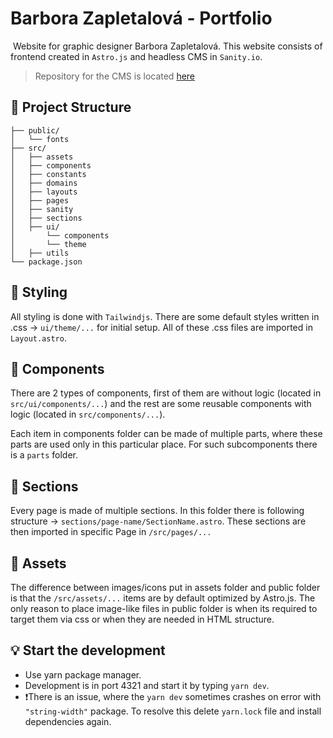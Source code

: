 # Barbora Zapletalová - Portfolio

 Website for graphic designer Barbora Zapletalová. This website consists of
frontend created in `Astro.js` and headless CMS in `Sanity.io`.

> Repository for the CMS is located
> [here](https://github.com/Kapaak/sanity-bara-novakova)

## 🚀 Project Structure

```text
├── public/
│   └── fonts
├── src/
│   ├── assets
│   ├── components
│   ├── constants
│   ├── domains
│   ├── layouts
│   ├── pages
│   ├── sanity
│   ├── sections
│   ├── ui/
│       └── components
│       └── theme
│   ├── utils
└── package.json
```

## 👾 Styling

All styling is done with `Tailwindjs`. There are some default styles written in
.css -> `ui/theme/...` for initial setup. All of these .css files are imported
in `Layout.astro`.

## 🥗 Components

There are 2 types of components, first of them are without logic (located in
`src/ui/components/...`) and the rest are some reusable components with logic
(located in `src/components/...`).

Each item in components folder can be made of multiple parts, where these parts
are used only in this particular place. For such subcomponents there is a
`parts` folder.

## 🔖 Sections

Every page is made of multiple sections. In this folder there is following
structure -> `sections/page-name/SectionName.astro`. These sections are then
imported in specific Page in `/src/pages/...`

## 🎉 Assets

The difference between images/icons put in assets folder and public folder is
that the `/src/assets/...` items are by default optimized by Astro.js. The only
reason to place image-like files in public folder is when its required to target
them via css or when they are needed in HTML structure.

## 💡 Start the development

- Use yarn package manager.
- Development is in port 4321 and start it by typing `yarn dev`.
- ❗️There is an issue, where the `yarn dev` sometimes crashes on error with
  `"string-width"` package. To resolve this delete `yarn.lock` file and install
  dependencies again.
